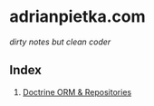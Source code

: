 # adrianpietka.com

*dirty notes but clean coder*

## Index

1. [Doctrine ORM & Repositories](001-doctrine-orm-repositories.md)